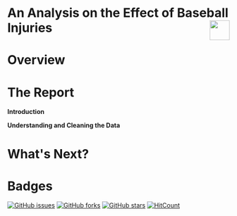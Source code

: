 # An Analysis on the Effect of Baseball Injuries <img src="https://upload.wikimedia.org/wikipedia/en/thumb/a/a6/Major_League_Baseball_logo.svg/1200px-Major_League_Baseball_logo.svg.png" align="right" height="45">

# Overview 

# The Report 
__Introduction__

__Understanding and Cleaning the Data__

# What's Next?

# Badges
[![GitHub issues](https://img.shields.io/github/issues/bew030/baseball-project?color=purple)](https://github.com/bew030/baseball-project/issues)
[![GitHub forks](https://img.shields.io/github/forks/bew030/baseball-project?color=orange)](https://github.com/bew030/baseball-project/network)
[![GitHub stars](https://img.shields.io/github/stars/bew030/baseball-project)](https://github.com/bew030/baseball-project/stargazers)
[![HitCount](http://hits.dwyl.io/bew030/baseball-project.svg)](http://hits.dwyl.io/bew030/baseball-project)
